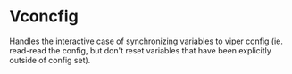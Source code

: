 # Vconcfig

Handles the interactive case of synchronizing variables to viper config (ie. read-read the config, but don't reset
variables that have been explicitly outside of config set).



